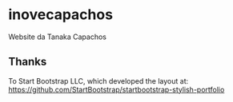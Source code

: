 # inovecapachos
Website da Tanaka Capachos

## Thanks

To Start Bootstrap LLC, which developed the layout at: https://github.com/StartBootstrap/startbootstrap-stylish-portfolio
